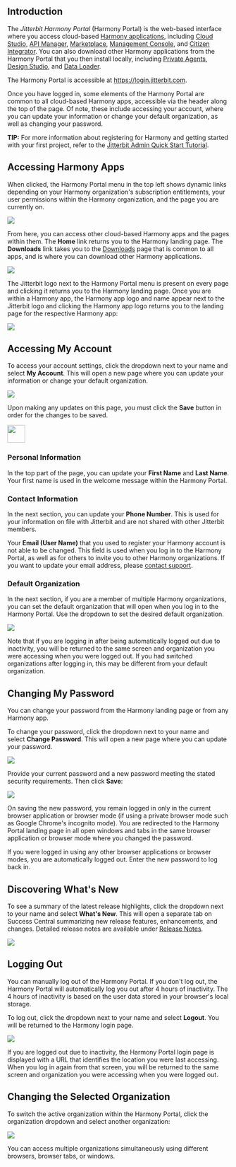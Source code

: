 [//]: # (Jitterbit Harmony Portal)

## Introduction

The *Jitterbit Harmony Portal* (Harmony Portal) is the web-based
interface where you access cloud-based [Harmony
applications](https://success.jitterbit.com/display/DOC/Getting+Started#GettingStarted-harmony-applications),
including [Cloud Studio](https://success.jitterbit.com/display/CS/Cloud+Studio), [API
Manager](https://success.jitterbit.com/display/DOC/API+Manager), [Marketplace](https://success.jitterbit.com/display/DOC/Marketplace), [Management
Console](https://success.jitterbit.com/display/DOC/Management+Console), and [Citizen
Integrator](https://success.jitterbit.com/display/DOC/Citizen+Integrator). You can also download
other Harmony applications from the Harmony Portal that you then install
locally, including [Private Agents](https://success.jitterbit.com/display/DOC/Private+Agents),
[Design Studio](https://success.jitterbit.com/display/DOC/Design+Studio), and [Data
Loader](https://success.jitterbit.com/display/DOC/Data+Loader).

The Harmony Portal is accessible
at <a href="https://login.jitterbit.com/" class="external-link"
rel="nofollow">https://login.jitterbit.com</a>.

Once you have logged in, some elements of the Harmony Portal are common
to all cloud-based Harmony apps, accessible via the header along the top
of the page. Of note, these include accessing your account, where you
can update your information or change your default organization, as well
as changing your password.

<div
class="confluence-information-macro confluence-information-macro-tip conf-macro output-block"
hasbody="true" macro-name="tip">

<span
class="aui-icon aui-icon-small aui-iconfont-approve confluence-information-macro-icon">
</span>

<div class="confluence-information-macro-body">

**TIP:** For more information about registering for Harmony and getting
started with your first project, refer to the [Jitterbit Admin Quick
Start Tutorial](https://success.jitterbit.com/display/DOC/Jitterbit+Admin+Quick+Start+Tutorial).

</div>

</div>


## Accessing Harmony Apps

When clicked, the Harmony Portal menu in the top left shows dynamic
links depending on your Harmony organization's subscription
entitlements, your user permissions within the Harmony organization, and
the page you are currently on.

<span class="confluence-embedded-file-wrapper"><img
src="/download/attachments/81073027/image2021-7-6_16-30-52.png?version=1&amp;modificationDate=1625681986475&amp;api=v2"
class="confluence-embedded-image"
data-image-src="/download/attachments/81073027/image2021-7-6_16-30-52.png?version=1&amp;modificationDate=1625681986475&amp;api=v2"
data-unresolved-comment-count="0" data-linked-resource-id="127444657"
data-linked-resource-version="1" data-linked-resource-type="attachment"
data-linked-resource-default-alias="image2021-7-6_16-30-52.png"
data-base-url="https://success.jitterbit.com"
data-linked-resource-content-type="image/png"
data-linked-resource-container-id="81073027"
data-linked-resource-container-version="30" /></span>

From here, you can access other cloud-based Harmony apps and the pages
within them. The **Home** link returns you to the Harmony landing page.
The **Downloads** link takes you to
the [Downloads](https://success.jitterbit.com/display/DOC/Downloads) page that is common to all apps,
and is where you can download other Harmony applications.

<span class="confluence-embedded-file-wrapper"><img
src="/download/attachments/81073027/image2021-7-6_16-29-52.png?version=1&amp;modificationDate=1625681986506&amp;api=v2"
class="confluence-embedded-image"
data-image-src="/download/attachments/81073027/image2021-7-6_16-29-52.png?version=1&amp;modificationDate=1625681986506&amp;api=v2"
data-unresolved-comment-count="0" data-linked-resource-id="127444658"
data-linked-resource-version="1" data-linked-resource-type="attachment"
data-linked-resource-default-alias="image2021-7-6_16-29-52.png"
data-base-url="https://success.jitterbit.com"
data-linked-resource-content-type="image/png"
data-linked-resource-container-id="81073027"
data-linked-resource-container-version="30" /></span>

The Jitterbit logo next to the Harmony Portal menu is present on every
page and clicking it returns you to the Harmony landing page. Once you
are within a Harmony app, the Harmony app logo and name appear next to
the Jitterbit logo and clicking the Harmony app logo returns you to the
landing page for the respective Harmony app:

<span class="confluence-embedded-file-wrapper"><img
src="/download/attachments/81073027/image2021-7-6_16-30-32.png?version=1&amp;modificationDate=1625681986506&amp;api=v2"
class="confluence-embedded-image"
data-image-src="/download/attachments/81073027/image2021-7-6_16-30-32.png?version=1&amp;modificationDate=1625681986506&amp;api=v2"
data-unresolved-comment-count="0" data-linked-resource-id="127444659"
data-linked-resource-version="1" data-linked-resource-type="attachment"
data-linked-resource-default-alias="image2021-7-6_16-30-32.png"
data-base-url="https://success.jitterbit.com"
data-linked-resource-content-type="image/png"
data-linked-resource-container-id="81073027"
data-linked-resource-container-version="30" /></span>


## <span id="JitterbitHarmonyPortal-my-account" class="confluence-anchor-link conf-macro output-inline" hasbody="false" macro-name="anchor"> </span>Accessing My Account

To access your account settings, click the dropdown next to your name
and select **My Account**. This will open a new page where you can
update your information or change your default organization.

<span class="confluence-embedded-file-wrapper"><img
src="/download/attachments/81073027/image2021-7-6_16-34-14.png?version=1&amp;modificationDate=1625681986537&amp;api=v2"
class="confluence-embedded-image"
data-image-src="/download/attachments/81073027/image2021-7-6_16-34-14.png?version=1&amp;modificationDate=1625681986537&amp;api=v2"
data-unresolved-comment-count="0" data-linked-resource-id="127444660"
data-linked-resource-version="1" data-linked-resource-type="attachment"
data-linked-resource-default-alias="image2021-7-6_16-34-14.png"
data-base-url="https://success.jitterbit.com"
data-linked-resource-content-type="image/png"
data-linked-resource-container-id="81073027"
data-linked-resource-container-version="30" /></span>

Upon making any updates on this page, you must click the **Save** button
in order for the changes to be saved.

<span
class="confluence-embedded-file-wrapper confluence-embedded-manual-size"><img
src="/download/thumbnails/81073027/image2018-8-7_13-41-39.png?version=1&amp;modificationDate=1533673385304&amp;api=v2"
class="confluence-embedded-image confluence-thumbnail"
data-image-src="/download/attachments/81073027/image2018-8-7_13-41-39.png?version=1&amp;modificationDate=1533673385304&amp;api=v2"
data-unresolved-comment-count="0" data-linked-resource-id="81073020"
data-linked-resource-version="1" data-linked-resource-type="attachment"
data-linked-resource-default-alias="image2018-8-7_13-41-39.png"
data-base-url="https://success.jitterbit.com"
data-linked-resource-content-type="image/png"
data-linked-resource-container-id="81073027"
data-linked-resource-container-version="30" height="40" /></span>

### Personal Information

In the top part of the page, you can update your **First
Name** and **Last Name**. Your first name is used in the welcome message
within the Harmony Portal.

### Contact Information

In the next section, you can update your **Phone Number**. This is used
for your information on file with Jitterbit and are not shared with
other Jitterbit members.

Your **Email (User Name)** that you used to register your Harmony
account is not able to be changed. This field is used when you log in to
the Harmony Portal, as well as for others to invite you to other Harmony
organizations. If you want to update your email address, please [contact
support](https://success.jitterbit.com/display/DOC/Getting+Support).

### <span id="JitterbitHarmonyPortal-default-organization" class="confluence-anchor-link conf-macro output-inline" hasbody="false" macro-name="anchor"> </span>Default Organization

In the next section, if you are a member of multiple Harmony
organizations, you can set the default organization that will open when
you log in to the Harmony Portal. Use the dropdown to set the desired
default organization.

<span class="confluence-embedded-file-wrapper"><img
src="/download/attachments/81073027/image2018-7-20_12-23-50.png?version=1&amp;modificationDate=1533673385273&amp;api=v2"
class="confluence-embedded-image"
data-image-src="/download/attachments/81073027/image2018-7-20_12-23-50.png?version=1&amp;modificationDate=1533673385273&amp;api=v2"
data-unresolved-comment-count="0" data-linked-resource-id="81073021"
data-linked-resource-version="1" data-linked-resource-type="attachment"
data-linked-resource-default-alias="image2018-7-20_12-23-50.png"
data-base-url="https://success.jitterbit.com"
data-linked-resource-content-type="image/png"
data-linked-resource-container-id="81073027"
data-linked-resource-container-version="30" /></span>

Note that if you are logging in after being automatically logged out due
to inactivity, you will be returned to the same screen and organization
you were accessing when you were logged out. If you had switched
organizations after logging in, this may be different from your default
organization.

## Changing My Password

You can change your password from the Harmony landing page or from any
Harmony app.

To change your password, click the dropdown next to your name and
select **Change Password**. This will open a new page where you can
update your password.

<span class="confluence-embedded-file-wrapper"><img
src="/download/attachments/81073027/image2021-7-6_16-34-57.png?version=1&amp;modificationDate=1625681986553&amp;api=v2"
class="confluence-embedded-image"
data-image-src="/download/attachments/81073027/image2021-7-6_16-34-57.png?version=1&amp;modificationDate=1625681986553&amp;api=v2"
data-unresolved-comment-count="0" data-linked-resource-id="127444661"
data-linked-resource-version="1" data-linked-resource-type="attachment"
data-linked-resource-default-alias="image2021-7-6_16-34-57.png"
data-base-url="https://success.jitterbit.com"
data-linked-resource-content-type="image/png"
data-linked-resource-container-id="81073027"
data-linked-resource-container-version="30" /></span>

Provide your current password and a new password meeting the stated
security requirements. Then click **Save**:

<span class="confluence-embedded-file-wrapper"><img
src="/download/attachments/81073027/image2021-5-18_9-13-42.png?version=1&amp;modificationDate=1621350821903&amp;api=v2"
class="confluence-embedded-image"
data-image-src="/download/attachments/81073027/image2021-5-18_9-13-42.png?version=1&amp;modificationDate=1621350821903&amp;api=v2"
data-unresolved-comment-count="0" data-linked-resource-id="127437725"
data-linked-resource-version="1" data-linked-resource-type="attachment"
data-linked-resource-default-alias="image2021-5-18_9-13-42.png"
data-base-url="https://success.jitterbit.com"
data-linked-resource-content-type="image/png"
data-linked-resource-container-id="81073027"
data-linked-resource-container-version="30" /></span>

On saving the new password, you remain logged in only in the current
browser application or browser mode (if using a private browser mode
such as Google Chrome's incognito mode). You are redirected to the
Harmony Portal landing page in all open windows and tabs in the same
browser application or browser mode where you changed the password.

If you were logged in using any other browser applications or browser
modes, you are automatically logged out. Enter the new password to log
back in.

## Discovering What's New

To see a summary of the latest release highlights, click the dropdown
next to your name and select **What's New**. This will open a separate
tab on Success Central summarizing new release features, enhancements,
and changes. Detailed release notes are available under [Release
Notes](https://success.jitterbit.com/display/DOC/Release+Notes).

<span class="confluence-embedded-file-wrapper"><img
src="/download/attachments/81073027/image2021-7-6_16-35-24.png?version=1&amp;modificationDate=1625681986553&amp;api=v2"
class="confluence-embedded-image"
data-image-src="/download/attachments/81073027/image2021-7-6_16-35-24.png?version=1&amp;modificationDate=1625681986553&amp;api=v2"
data-unresolved-comment-count="0" data-linked-resource-id="127444662"
data-linked-resource-version="1" data-linked-resource-type="attachment"
data-linked-resource-default-alias="image2021-7-6_16-35-24.png"
data-base-url="https://success.jitterbit.com"
data-linked-resource-content-type="image/png"
data-linked-resource-container-id="81073027"
data-linked-resource-container-version="30" /></span>

## Logging Out

You can manually log out of the Harmony Portal. If you don't log out,
the Harmony Portal will automatically log you out after 4 hours of
inactivity. The 4 hours of inactivity is based on the user data stored
in your browser's local storage.

To log out, click the dropdown next to your name and select **Logout**.
You will be returned to the Harmony login page.

<span class="confluence-embedded-file-wrapper"><img
src="/download/attachments/81073027/image2021-7-6_16-35-42.png?version=1&amp;modificationDate=1625681986569&amp;api=v2"
class="confluence-embedded-image"
data-image-src="/download/attachments/81073027/image2021-7-6_16-35-42.png?version=1&amp;modificationDate=1625681986569&amp;api=v2"
data-unresolved-comment-count="0" data-linked-resource-id="127444663"
data-linked-resource-version="1" data-linked-resource-type="attachment"
data-linked-resource-default-alias="image2021-7-6_16-35-42.png"
data-base-url="https://success.jitterbit.com"
data-linked-resource-content-type="image/png"
data-linked-resource-container-id="81073027"
data-linked-resource-container-version="30" /></span>

If you are logged out due to inactivity, the Harmony Portal login page
is displayed with a URL that identifies the location you were last
accessing. When you log in again from that screen, you will be returned
to the same screen and organization you were accessing when you were
logged out.

## <span id="JitterbitHarmonyPortal-org" class="confluence-anchor-link conf-macro output-inline" hasbody="false" macro-name="anchor"> </span>Changing the Selected Organization

To switch the active organization within the Harmony Portal, click the
organization dropdown and select another organization:

<span class="confluence-embedded-file-wrapper"><img
src="/download/attachments/81073027/image2021-7-6_16-36-38.png?version=1&amp;modificationDate=1625681986585&amp;api=v2"
class="confluence-embedded-image"
data-image-src="/download/attachments/81073027/image2021-7-6_16-36-38.png?version=1&amp;modificationDate=1625681986585&amp;api=v2"
data-unresolved-comment-count="0" data-linked-resource-id="127444664"
data-linked-resource-version="1" data-linked-resource-type="attachment"
data-linked-resource-default-alias="image2021-7-6_16-36-38.png"
data-base-url="https://success.jitterbit.com"
data-linked-resource-content-type="image/png"
data-linked-resource-container-id="81073027"
data-linked-resource-container-version="30" /></span>

You can access multiple organizations simultaneously using different
browsers, browser tabs, or windows.
